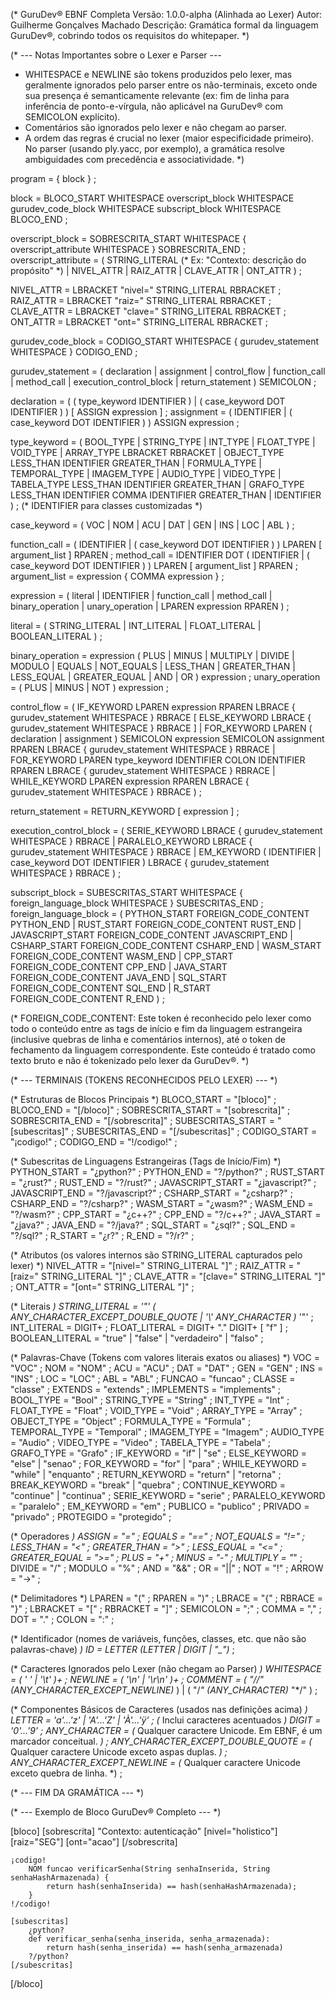 (* 
  GuruDev® EBNF Completa
  Versão: 1.0.0-alpha (Alinhada ao Lexer)
  Autor: Guilherme Gonçalves Machado
  Descrição: Gramática formal da linguagem GuruDev®, cobrindo todos os requisitos do whitepaper.
*)

(*
  --- Notas Importantes sobre o Lexer e Parser ---
  - WHITESPACE e NEWLINE são tokens produzidos pelo lexer, mas geralmente ignorados pelo parser entre os não-terminais, exceto onde sua presença é semanticamente relevante (ex: fim de linha para inferência de ponto-e-vírgula, não aplicável na GuruDev® com SEMICOLON explícito).
  - Comentários são ignorados pelo lexer e não chegam ao parser.
  - A ordem das regras é crucial no lexer (maior especificidade primeiro). No parser (usando ply.yacc, por exemplo), a gramática resolve ambiguidades com precedência e associatividade.
*)

program = { block } ;

block = BLOCO_START WHITESPACE overscript_block WHITESPACE gurudev_code_block WHITESPACE subscript_block WHITESPACE BLOCO_END ;

overscript_block = SOBRESCRITA_START WHITESPACE { overscript_attribute WHITESPACE } SOBRESCRITA_END ;
overscript_attribute = ( STRING_LITERAL (* Ex: "Contexto: descrição do propósito" *)
                       | NIVEL_ATTR
                       | RAIZ_ATTR
                       | CLAVE_ATTR
                       | ONT_ATTR
                       ) ;

NIVEL_ATTR = LBRACKET "nivel=" STRING_LITERAL RBRACKET ;
RAIZ_ATTR  = LBRACKET "raiz=" STRING_LITERAL RBRACKET ;
CLAVE_ATTR = LBRACKET "clave=" STRING_LITERAL RBRACKET ;
ONT_ATTR   = LBRACKET "ont=" STRING_LITERAL RBRACKET ;

gurudev_code_block = CODIGO_START WHITESPACE { gurudev_statement WHITESPACE } CODIGO_END ;

gurudev_statement = ( declaration
                    | assignment
                    | control_flow
                    | function_call
                    | method_call
                    | execution_control_block
                    | return_statement
                    ) SEMICOLON ;

declaration = ( ( type_keyword IDENTIFIER ) | ( case_keyword DOT IDENTIFIER ) ) [ ASSIGN expression ] ;
assignment  = ( IDENTIFIER | ( case_keyword DOT IDENTIFIER ) ) ASSIGN expression ;

type_keyword = ( BOOL_TYPE | STRING_TYPE | INT_TYPE | FLOAT_TYPE | VOID_TYPE
               | ARRAY_TYPE LBRACKET RBRACKET
               | OBJECT_TYPE LESS_THAN IDENTIFIER GREATER_THAN
               | FORMULA_TYPE | TEMPORAL_TYPE | IMAGEM_TYPE | AUDIO_TYPE | VIDEO_TYPE
               | TABELA_TYPE LESS_THAN IDENTIFIER GREATER_THAN
               | GRAFO_TYPE LESS_THAN IDENTIFIER COMMA IDENTIFIER GREATER_THAN
               | IDENTIFIER ) ; (* IDENTIFIER para classes customizadas *)

case_keyword = ( VOC | NOM | ACU | DAT | GEN | INS | LOC | ABL ) ;

function_call = ( IDENTIFIER | ( case_keyword DOT IDENTIFIER ) ) LPAREN [ argument_list ] RPAREN ;
method_call   = IDENTIFIER DOT ( IDENTIFIER | ( case_keyword DOT IDENTIFIER ) ) LPAREN [ argument_list ] RPAREN ;
argument_list = expression { COMMA expression } ;

expression = ( literal
             | IDENTIFIER
             | function_call
             | method_call
             | binary_operation
             | unary_operation
             | LPAREN expression RPAREN
             ) ;

literal = ( STRING_LITERAL | INT_LITERAL | FLOAT_LITERAL | BOOLEAN_LITERAL ) ;

binary_operation = expression ( PLUS | MINUS | MULTIPLY | DIVIDE | MODULO
                              | EQUALS | NOT_EQUALS | LESS_THAN | GREATER_THAN
                              | LESS_EQUAL | GREATER_EQUAL | AND | OR ) expression ;
unary_operation = ( PLUS | MINUS | NOT ) expression ;

control_flow = ( IF_KEYWORD LPAREN expression RPAREN LBRACE { gurudev_statement WHITESPACE } RBRACE [ ELSE_KEYWORD LBRACE { gurudev_statement WHITESPACE } RBRACE ]
               | FOR_KEYWORD LPAREN ( declaration | assignment ) SEMICOLON expression SEMICOLON assignment RPAREN LBRACE { gurudev_statement WHITESPACE } RBRACE
               | FOR_KEYWORD LPAREN type_keyword IDENTIFIER COLON IDENTIFIER RPAREN LBRACE { gurudev_statement WHITESPACE } RBRACE
               | WHILE_KEYWORD LPAREN expression RPAREN LBRACE { gurudev_statement WHITESPACE } RBRACE
               ) ;

return_statement = RETURN_KEYWORD [ expression ] ;

execution_control_block = ( SERIE_KEYWORD LBRACE { gurudev_statement WHITESPACE } RBRACE
                          | PARALELO_KEYWORD LBRACE { gurudev_statement WHITESPACE } RBRACE
                          | EM_KEYWORD ( IDENTIFIER | case_keyword DOT IDENTIFIER ) LBRACE { gurudev_statement WHITESPACE } RBRACE
                          ) ;

subscript_block = SUBESCRITAS_START WHITESPACE { foreign_language_block WHITESPACE } SUBESCRITAS_END ;
foreign_language_block = ( PYTHON_START FOREIGN_CODE_CONTENT PYTHON_END
                         | RUST_START FOREIGN_CODE_CONTENT RUST_END
                         | JAVASCRIPT_START FOREIGN_CODE_CONTENT JAVASCRIPT_END
                         | CSHARP_START FOREIGN_CODE_CONTENT CSHARP_END
                         | WASM_START FOREIGN_CODE_CONTENT WASM_END
                         | CPP_START FOREIGN_CODE_CONTENT CPP_END
                         | JAVA_START FOREIGN_CODE_CONTENT JAVA_END
                         | SQL_START FOREIGN_CODE_CONTENT SQL_END
                         | R_START FOREIGN_CODE_CONTENT R_END
                         ) ;

(*
FOREIGN_CODE_CONTENT: Este token é reconhecido pelo lexer como todo o conteúdo entre as tags de início e fim da linguagem estrangeira (inclusive quebras de linha e comentários internos), até o token de fechamento da linguagem correspondente. Este conteúdo é tratado como texto bruto e não é tokenizado pelo lexer da GuruDev®.
*)

(* --- TERMINAIS (TOKENS RECONHECIDOS PELO LEXER) --- *)

(* Estruturas de Blocos Principais *)
BLOCO_START = "[bloco]" ;
BLOCO_END = "[/bloco]" ;
SOBRESCRITA_START = "[sobrescrita]" ;
SOBRESCRITA_END = "[/sobrescrita]" ;
SUBESCRITAS_START = "[subescritas]" ;
SUBESCRITAS_END = "[/subescritas]" ;
CODIGO_START = "¡codigo!" ;
CODIGO_END = "!/codigo!" ;

(* Subescritas de Linguagens Estrangeiras (Tags de Início/Fim) *)
PYTHON_START = "¿python?" ;
PYTHON_END = "?/python?" ;
RUST_START = "¿rust?" ;
RUST_END = "?/rust?" ;
JAVASCRIPT_START = "¿javascript?" ;
JAVASCRIPT_END = "?/javascript?" ;
CSHARP_START = "¿csharp?" ;
CSHARP_END = "?/csharp?" ;
WASM_START = "¿wasm?" ;
WASM_END = "?/wasm?" ;
CPP_START = "¿c++?" ;
CPP_END = "?/c++?" ;
JAVA_START = "¿java?" ;
JAVA_END = "?/java?" ;
SQL_START = "¿sql?" ;
SQL_END = "?/sql?" ;
R_START = "¿r?" ;
R_END = "?/r?" ;

(* Atributos (os valores internos são STRING_LITERAL capturados pelo lexer) *)
NIVEL_ATTR = "[nivel=" STRING_LITERAL "]" ;
RAIZ_ATTR = "[raiz=" STRING_LITERAL "]" ;
CLAVE_ATTR = "[clave=" STRING_LITERAL "]" ;
ONT_ATTR = "[ont=" STRING_LITERAL "]" ;

(* Literais *)
STRING_LITERAL = '"' ( ANY_CHARACTER_EXCEPT_DOUBLE_QUOTE | '\\' ANY_CHARACTER )* '"' ;
INT_LITERAL = DIGIT+ ;
FLOAT_LITERAL = DIGIT+ "." DIGIT+ [ "f" ] ;
BOOLEAN_LITERAL = "true" | "false" | "verdadeiro" | "falso" ;

(* Palavras-Chave (Tokens com valores literais exatos ou aliases) *)
VOC = "VOC" ; NOM = "NOM" ; ACU = "ACU" ; DAT = "DAT" ;
GEN = "GEN" ; INS = "INS" ; LOC = "LOC" ; ABL = "ABL" ;
FUNCAO = "funcao" ; CLASSE = "classe" ; EXTENDS = "extends" ; IMPLEMENTS = "implements" ;
BOOL_TYPE = "Bool" ; STRING_TYPE = "String" ; INT_TYPE = "Int" ; FLOAT_TYPE = "Float" ;
VOID_TYPE = "Void" ; ARRAY_TYPE = "Array" ; OBJECT_TYPE = "Object" ; FORMULA_TYPE = "Formula" ;
TEMPORAL_TYPE = "Temporal" ; IMAGEM_TYPE = "Imagem" ; AUDIO_TYPE = "Audio" ;
VIDEO_TYPE = "Video" ; TABELA_TYPE = "Tabela" ; GRAFO_TYPE = "Grafo" ;
IF_KEYWORD = "if" | "se" ; ELSE_KEYWORD = "else" | "senao" ;
FOR_KEYWORD = "for" | "para" ; WHILE_KEYWORD = "while" | "enquanto" ;
RETURN_KEYWORD = "return" | "retorna" ; BREAK_KEYWORD = "break" | "quebra" ;
CONTINUE_KEYWORD = "continue" | "continua" ;
SERIE_KEYWORD = "serie" ; PARALELO_KEYWORD = "paralelo" ; EM_KEYWORD = "em" ;
PUBLICO = "publico" ; PRIVADO = "privado" ; PROTEGIDO = "protegido" ;

(* Operadores *)
ASSIGN = "=" ; EQUALS = "==" ; NOT_EQUALS = "!=" ;
LESS_THAN = "<" ; GREATER_THAN = ">" ; LESS_EQUAL = "<=" ; GREATER_EQUAL = ">=" ;
PLUS = "+" ; MINUS = "-" ; MULTIPLY = "*" ; DIVIDE = "/" ; MODULO = "%" ;
AND = "&&" ; OR = "||" ; NOT = "!" ; ARROW = "->" ;

(* Delimitadores *)
LPAREN = "(" ; RPAREN = ")" ; LBRACE = "{" ; RBRACE = "}" ;
LBRACKET = "[" ; RBRACKET = "]" ; SEMICOLON = ";" ; COMMA = "," ;
DOT = "." ; COLON = ":" ;

(* Identificador (nomes de variáveis, funções, classes, etc. que não são palavras-chave) *)
ID = LETTER (LETTER | DIGIT | "_")* ;

(* Caracteres Ignorados pelo Lexer (não chegam ao Parser) *)
WHITESPACE = ( ' ' | '\t' )+ ;
NEWLINE = ( '\n' | '\r\n' )+ ;
COMMENT = ( "//" (ANY_CHARACTER_EXCEPT_NEWLINE)* ) | ( "/*" (ANY_CHARACTER)* "*/" ) ;

(* Componentes Básicos de Caracteres (usados nas definições acima) *)
LETTER = 'a'...'z' | 'A'...'Z' | 'À'...'ÿ' ; (* Inclui caracteres acentuados *)
DIGIT = '0'...'9' ;
ANY_CHARACTER = (* Qualquer caractere Unicode. Em EBNF, é um marcador conceitual. *) ;
ANY_CHARACTER_EXCEPT_DOUBLE_QUOTE = (* Qualquer caractere Unicode exceto aspas duplas. *) ;
ANY_CHARACTER_EXCEPT_NEWLINE = (* Qualquer caractere Unicode exceto quebra de linha. *) ;

(* --- FIM DA GRAMÁTICA --- *)

(* --- Exemplo de Bloco GuruDev® Completo --- *)

[bloco]
    [sobrescrita]
        "Contexto: autenticação"
        [nivel="holistico"]
        [raiz="SEG"]
        [ont="acao"]
    [/sobrescrita]

    ¡codigo!
        NOM funcao verificarSenha(String senhaInserida, String senhaHashArmazenada) {
            return hash(senhaInserida) == hash(senhaHashArmazenada);
        }
    !/codigo!

    [subescritas]
        ¿python?
        def verificar_senha(senha_inserida, senha_armazenada):
            return hash(senha_inserida) == hash(senha_armazenada)
        ?/python?
    [/subescritas]
[/bloco]
